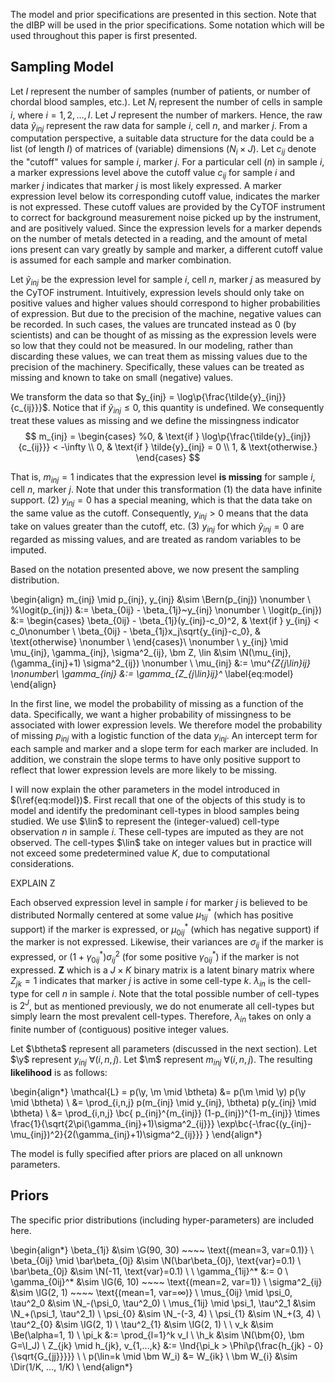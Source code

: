 The model and prior specifications are presented in this section.  Note that
the dIBP will be used in the prior specifications.  Some notation which will be
used throughout this paper is first presented.

## Sampling Model

Let $I$ represent the number of samples (number of patients, or number of
chordal blood samples, etc.).  Let $N_i$ represent the number of cells in
sample $i$, where $i = 1,2,...,I$.  Let $J$ represent the number of markers.
Hence, the raw data $\tilde{y}_{inj}$ represent the raw data for sample $i$,
cell $n$, and marker $j$. From a computation perspective, a suitable data
structure for the data could be a list (of length $I$) of matrices of
(variable) dimensions ($N_i \times J$).  Let $c_{ij}$ denote the "cutoff"
values for sample $i$, marker $j$. For a particular cell ($n$) in sample $i$,
a marker expressions level above the cutoff value $c_{ij}$ for sample $i$ and
marker $j$ indicates that marker $j$ is most likely expressed. A marker
expression level below its corresponding cutoff value, indicates the marker is
not expressed.  These cutoff values are provided by the CyTOF instrument to
correct for background measurement noise picked up by the instrument, and are
positively valued. Since the expression levels for a marker depends on the
number of metals detected in a reading, and the amount of metal ions present
can vary greatly by sample and marker, a different cutoff value is assumed for
each sample and marker combination.

Let $\tilde{y}_{inj}$ be the expression level for sample $i$, cell $n$, marker
$j$ as measured by the CyTOF instrument. Intuitively, expression levels should
only take on positive values and higher values should correspond to higher
probabilities of expression. But due to the precision of the machine, negative
values can be recorded. In such cases, the values are truncated instead as 0
(by scientists) and can be thought of as missing as the expression levels were
so low that they could not be measured. In our modeling, rather than discarding
these values, we can treat them as missing values due to the precision of the
machinery. Specifically, these values can be treated as missing and known to
take on small (negative) values. 

We transform the data so that $y_{inj} = \log\p{\frac{\tilde{y}_{inj}}{c_{ij}}}$.
Notice that if $\tilde{y}_{inj} \le 0$, this quantity is undefined. We consequently
treat these values as missing and we define the missingness indicator
$$
m_{inj} = \begin{cases}
  %0, & \text{if } \log\p{\frac{\tilde{y}_{inj}}{c_{ij}}} < -\infty \\
  0, & \text{if } \tilde{y}_{inj} = 0 \\
  1, & \text{otherwise.}
\end{cases}
$$

That is, $m_{inj}=1$ indicates that the expression level **is missing** for
sample $i$, cell $n$, marker $j$.  Note that under this transformation (1) the
data have infinite support. (2) $y_{inj} = 0$ has a special meaning, which is
that the data take on the same value as the cutoff.  Consequently, $y_{inj} >
0$ means that the data take on values greater than the cutoff, etc. (3)
$y_{inj}$ for which $\tilde{y}_{inj} = 0$ are regarded as missing values, and are 
treated as random variables to be imputed.



Based on the notation presented above, we now present the sampling
distribution.

\begin{align}
  m_{inj} \mid p_{inj}, y_{inj} &\sim \Bern(p_{inj}) \nonumber \\
  %\logit(p_{inj}) &:= \beta_{0ij} - \beta_{1j}~y_{inj} \nonumber \\
  \logit(p_{inj}) &:= \begin{cases}
  \beta_{0ij} - \beta_{1j}(y_{inj}-c_0)^2, & \text{if } y_{inj} < c_0\nonumber \\
  \beta_{0ij} - \beta_{1j}x_j\sqrt{y_{inj}-c_0}, & \text{otherwise} \nonumber \\
  \end{cases}\\
  \nonumber \\
  y_{inj} \mid \mu_{inj}, \gamma_{inj}, \sigma^2_{ij}, \bm Z, \lin
  &\sim \N(\mu_{inj}, (\gamma_{inj}+1) \sigma^2_{ij}) \nonumber \\
  \mu_{inj} &:= \mu^*_{Z_{j\lin}ij} \nonumber\\
  \gamma_{inj} &:= \gamma_{Z_{j\lin}ij}^*
  \label{eq:model}
\end{align}

In the first line, we model the probability of missing as a function of the
data.  Specifically, we want a higher probability of missingness to be
associated with lower expression levels. We therefore model the probability of
missing $p_{inj}$ with a logistic function of the data $y_{inj}$. An intercept
term for each sample and marker and a slope term for each marker are included.
In addition, we constrain the slope terms to have only positive support to
reflect that lower expression levels are more likely to be missing.

I will now explain the other parameters in the model introduced in
$(\ref{eq:model})$. First recall that one of the objects of this study
is to model and identify the predominant cell-types in blood samples being
studied. We use $\lin$ to represent the (integer-valued) cell-type
observation $n$ in sample $i$. These cell-types are imputed as they are not
observed. The cell-types $\lin$ take on integer values but in practice will
not exceed some predetermined value $K$, due to computational considerations.

EXPLAIN Z

Each observed expression level in sample $i$ for marker $j$
is believed to be distributed Normally centered at some value $\mu^*_{1ij}$
(which has positive support) if the marker is expressed, or $\mu^*_{0ij}$
(which has negative support) if the marker is not expressed. Likewise, their
variances are $\sigma_{ij}$ if the marker is expressed, or
$(1+\gamma^*_{0ij})\sigma^2_{ij}$ (for some positive $\gamma^*_{0ij}$) if the
marker is not expressed. $\bm Z$ which is a $J\times K$ binary matrix
is a latent binary matrix where $Z_{jk} = 1$ indicates that marker $j$ is
active in some cell-type $k$. $\lambda_{in}$ is the cell-type for cell $n$ in
sample $i$.  Note that the total possible number of cell-types is $2^J$, but as
mentioned previously, we do not enumerate all cell-types but simply learn the 
most prevalent cell-types. Therefore, $\lambda_{in}$ takes on only a finite
number of (contiguous) positive integer values.


Let $\btheta$ represent all parameters (discussed in the next section).
Let $\y$ represent $y_{inj} ~ \forall(i,n,j)$.
Let $\m$ represent $m_{inj} ~ \forall(i,n,j)$.
The resulting **likelihood** is as follows:

\begin{align*}
\mathcal{L} = p(\y, \m \mid \btheta) &= p(\m \mid \y) p(\y \mid \btheta) \\
&= \prod_{i,n,j} p(m_{inj} \mid y_{inj}, \btheta) p(y_{inj} \mid \btheta) \\
&= \prod_{i,n,j} \bc{
  p_{inj}^{m_{inj}} (1-p_{inj})^{1-m_{inj}} \times 
   \frac{1}{\sqrt{2\pi(\gamma_{inj}+1)\sigma^2_{ij}}} \exp\bc{-\frac{(y_{inj}-\mu_{inj})^2}{2(\gamma_{inj}+1)\sigma^2_{ij}}}
}
\end{align*}

The model is fully specified after priors are placed on all unknown parameters.

## Priors

The specific prior distributions (including hyper-parameters) are included here.

\begin{align*}
\beta_{1j} &\sim \G(90, 30) ~~~~ \text{(mean=3, var=0.1)} \\
\beta_{0ij} \mid \bar\beta_{0j} &\sim \N(\bar\beta_{0j}, \text{var}=0.1) \\
\bar\beta_{0j} &\sim \N(-11, \text{var}=0.1) \\
\\
\gamma_{1ij}^* &:= 0 \\
\gamma_{0ij}^* &\sim \IG(6, 10) ~~~~ \text{(mean=2, var=1)} \\
\sigma^2_{ij} &\sim \IG(2, 1) ~~~~ \text{(mean=1, var=$\infty$)} \\
\mus_{0ij} \mid \psi_0, \tau^2_0 &\sim \N_-(\psi_0, \tau^2_0) \\
\mus_{1ij} \mid \psi_1, \tau^2_1 &\sim \N_+(\psi_1, \tau^2_1) \\
\psi_{0} &\sim \N_-(-3, 4) \\
\psi_{1} &\sim \N_+(3, 4) \\
\tau^2_{0} &\sim \IG(2, 1) \\
\tau^2_{1} &\sim \IG(2, 1) \\
\\
v_k &\sim \Be(\alpha=1, 1) \\
\pi_k &:= \prod_{l=1}^k v_l \\
\h_k &\sim \N(\bm{0}, \bm G=\I_J) \\
Z_{jk} \mid h_{jk}, v_{1,...,k} &:=
\Ind{\pi_k > \Phi\p{\frac{h_{jk} - 0}{\sqrt{G_{jj}}}}} \\
\\
p(\lin=k \mid \bm W_i) &= W_{ik} \\
\bm W_{i} &\sim \Dir(1/K, ..., 1/K) \\
\end{align*}


